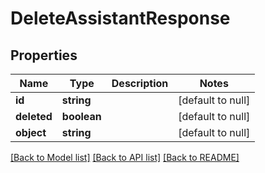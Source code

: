 # DeleteAssistantResponse

## Properties
Name | Type | Description | Notes
------------ | ------------- | ------------- | -------------
**id** | **string** |  | [default to null]
**deleted** | **boolean** |  | [default to null]
**object** | **string** |  | [default to null]

[[Back to Model list]](../README.md#documentation-for-models) [[Back to API list]](../README.md#documentation-for-api-endpoints) [[Back to README]](../README.md)


